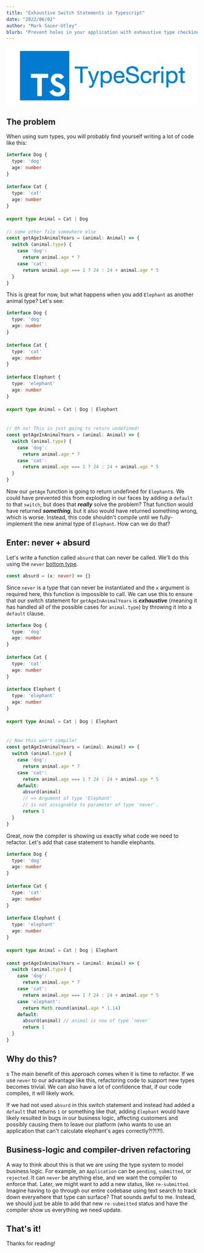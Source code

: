 ```yaml
---
title: "Exhaustive Switch Statements in Typescript"
date: "2022/06/02"
author: "Mark Sauer-Utley"
blurb: "Prevent holes in your application with exhaustive type checking."
---
```


![typescript logo](../unknown-vs-any/images/tslogo.png)

## The problem

When using sum types, you will probably find yourself writing a lot of code like this:

```typescript
interface Dog {
  type: 'dog'
  age: number
}

interface Cat {
  type: 'cat'
  age: number
}

export type Animal = Cat | Dog

// some other file somewhere else
const getAgeInAnimalYears = (animal: Animal) => {
  switch (animal.type) {
    case 'dog':
      return animal.age * 7
    case 'cat':
      return animal.age === 1 ? 24 : 24 + animal.age * 5
  }
}
```

This is great for now, but what happens when you add `Elephant`​ as another animal type? Let's see:

```typescript
interface Dog {
  type: 'dog'
  age: number
}
​
interface Cat {
  type: 'cat'
  age: number
}
​
interface Elephant {
  type: 'elephant'
  age: number
}
​
export type Animal = Cat | Dog | Elephant
​

// Oh no! This is just going to return undefined!
const getAgeInAnimalYears = (animal: Animal) => {
  switch (animal.type) {
    case 'dog':
      return animal.age * 7
    case 'cat':
      return animal.age === 1 ? 24 : 24 + animal.age * 5
  }
}
``` 

Now our `getAge`​ function is going to return undefined for `Elephant`​s. We could have prevented this from exploding in our faces by adding a `default`​ to that `switch`​, but does that _**really**_ solve the problem? That function would have returned _**something**_, but it also would have returned something wrong, which is worse. Instead, this code shouldn't compile until we fully-implement the new animal type of `Elephant`​. How can we do that?

## Enter: never + absurd

Let's write a function called `absurd`​ that can never be called. We'll do this using the `never`​ [bottom type](https://www.typescriptlang.org/docs/handbook/2/functions.html#never).

```typescript
const absurd = (x: never) => {}
```

Since `never`​ is a type that can never be instantiated and the `x`​ argument is required here, this function is impossible to call. We can use this to ensure that our switch statement for `getAgeInAnimalYears`​ is _**exhaustive**_ (meaning it has handled all of the possible cases for `animal.type`​) by throwing it into a `default`​ clause.

```typescript
interface Dog {
  type: 'dog'
  age: number
}
​
interface Cat {
  type: 'cat'
  age: number
}
​
interface Elephant {
  type: 'elephant'
  age: number
}
​
export type Animal = Cat | Dog | Elephant
​
​
// Now this won't compile!
const getAgeInAnimalYears = (animal: Animal) => {
  switch (animal.type) {
    case 'dog':
      return animal.age * 7
    case 'cat':
      return animal.age === 1 ? 24 : 24 + animal.age * 5
    default:
      absurd(animal)
      // => Argument of type 'Elephant' 
      // is not assignable to parameter of type 'never'.
      return 1
  }
}
``` 

Great, now the compiler is showing us exactly what code we need to refactor. Let's add that case statement to handle elephants.

```typescript
interface Dog {
  type: 'dog'
  age: number
}
​
interface Cat {
  type: 'cat'
  age: number
}
​
interface Elephant {
  type: 'elephant'
  age: number
}
​
export type Animal = Cat | Dog | Elephant
​
const getAgeInAnimalYears = (animal: Animal) => {
  switch (animal.type) {
    case 'dog':
      return animal.age * 7
    case 'cat':
      return animal.age === 1 ? 24 : 24 + animal.age * 5
    case 'elephant':
      return Math.round(animal.age * 1.14)
    default:
      absurd(animal) // animal is now of type `never`
      return 1
  }
}
```

## Why do this?
s
The main benefit of this approach comes when it is time to refactor. If we use `never`​ to our advantage like this, refactoring code to support new types becomes trivial. We can also have a lot of confidence that, if our code compiles, it will likely work.

If we had not used `absurd`​ in this switch statement and instead had added a `default`​ that returns `1`​ or something like that, adding `Elephant`​ would have likely resulted in bugs in our business logic, affecting customers and possibly causing them to leave our platform (who wants to use an application that can't calculate elephant's ages correctly?!?!?!).

## Business-logic and compiler-driven refactoring

A way to think about this is that we are using the type system to model business logic. For example, an `Application`​ can be `pending`​, `submitted`​, or `rejected`​. It can `never`​ be anything else, and we want the compiler to enforce that. Later, we might want to add a new status, like `re-submitted`​. Imagine having to go through our entire codebase using text search to track down everywhere that type can surface? That sounds awful to me. Instead, we should just be able to add that new `re-submitted`​ status and have the compiler show us everything we need update.

## That's it!

Thanks for reading!